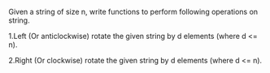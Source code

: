 Given a string of size n, write functions to perform following operations on string.


1.Left (Or anticlockwise) rotate the given string by d elements (where d <= n).


2.Right (Or clockwise) rotate the given string by d elements (where d <= n).
